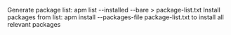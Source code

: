 Generate package list:  apm list --installed --bare > package-list.txt 
Install packages from list: apm install --packages-file package-list.txt to install all relevant packages
